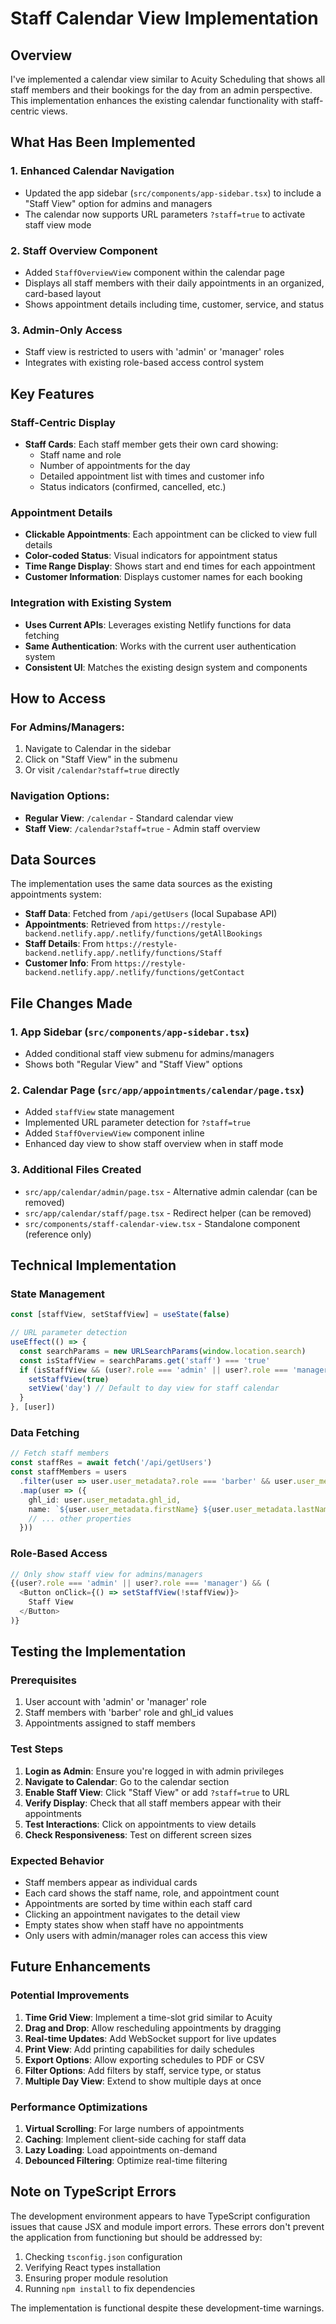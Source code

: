 # Staff Calendar View Implementation

## Overview
I've implemented a calendar view similar to Acuity Scheduling that shows all staff members and their bookings for the day from an admin perspective. This implementation enhances the existing calendar functionality with staff-centric views.

## What Has Been Implemented

### 1. Enhanced Calendar Navigation
- Updated the app sidebar (`src/components/app-sidebar.tsx`) to include a "Staff View" option for admins and managers
- The calendar now supports URL parameters `?staff=true` to activate staff view mode

### 2. Staff Overview Component
- Added `StaffOverviewView` component within the calendar page
- Displays all staff members with their daily appointments in an organized, card-based layout
- Shows appointment details including time, customer, service, and status

### 3. Admin-Only Access
- Staff view is restricted to users with 'admin' or 'manager' roles
- Integrates with existing role-based access control system

## Key Features

### Staff-Centric Display
- **Staff Cards**: Each staff member gets their own card showing:
  - Staff name and role
  - Number of appointments for the day
  - Detailed appointment list with times and customer info
  - Status indicators (confirmed, cancelled, etc.)

### Appointment Details
- **Clickable Appointments**: Each appointment can be clicked to view full details
- **Color-coded Status**: Visual indicators for appointment status
- **Time Range Display**: Shows start and end times for each appointment
- **Customer Information**: Displays customer names for each booking

### Integration with Existing System
- **Uses Current APIs**: Leverages existing Netlify functions for data fetching
- **Same Authentication**: Works with the current user authentication system
- **Consistent UI**: Matches the existing design system and components

## How to Access

### For Admins/Managers:
1. Navigate to Calendar in the sidebar
2. Click on "Staff View" in the submenu
3. Or visit `/calendar?staff=true` directly

### Navigation Options:
- **Regular View**: `/calendar` - Standard calendar view
- **Staff View**: `/calendar?staff=true` - Admin staff overview

## Data Sources

The implementation uses the same data sources as the existing appointments system:
- **Staff Data**: Fetched from `/api/getUsers` (local Supabase API)
- **Appointments**: Retrieved from `https://restyle-backend.netlify.app/.netlify/functions/getAllBookings`
- **Staff Details**: From `https://restyle-backend.netlify.app/.netlify/functions/Staff`
- **Customer Info**: From `https://restyle-backend.netlify.app/.netlify/functions/getContact`

## File Changes Made

### 1. App Sidebar (`src/components/app-sidebar.tsx`)
- Added conditional staff view submenu for admins/managers
- Shows both "Regular View" and "Staff View" options

### 2. Calendar Page (`src/app/appointments/calendar/page.tsx`)
- Added `staffView` state management
- Implemented URL parameter detection for `?staff=true`
- Added `StaffOverviewView` component inline
- Enhanced day view to show staff overview when in staff mode

### 3. Additional Files Created
- `src/app/calendar/admin/page.tsx` - Alternative admin calendar (can be removed)
- `src/app/calendar/staff/page.tsx` - Redirect helper (can be removed)
- `src/components/staff-calendar-view.tsx` - Standalone component (reference only)

## Technical Implementation

### State Management
```typescript
const [staffView, setStaffView] = useState(false)

// URL parameter detection
useEffect(() => {
  const searchParams = new URLSearchParams(window.location.search)
  const isStaffView = searchParams.get('staff') === 'true' 
  if (isStaffView && (user?.role === 'admin' || user?.role === 'manager')) {
    setStaffView(true)
    setView('day') // Default to day view for staff calendar
  }
}, [user])
```

### Data Fetching
```typescript
// Fetch staff members
const staffRes = await fetch('/api/getUsers')
const staffMembers = users
  .filter(user => user.user_metadata?.role === 'barber' && user.user_metadata?.ghl_id)
  .map(user => ({
    ghl_id: user.user_metadata.ghl_id,
    name: `${user.user_metadata.firstName} ${user.user_metadata.lastName}`.trim(),
    // ... other properties
  }))
```

### Role-Based Access
```typescript
// Only show staff view for admins/managers
{(user?.role === 'admin' || user?.role === 'manager') && (
  <Button onClick={() => setStaffView(!staffView)}>
    Staff View
  </Button>
)}
```

## Testing the Implementation

### Prerequisites
1. User account with 'admin' or 'manager' role
2. Staff members with 'barber' role and ghl_id values
3. Appointments assigned to staff members

### Test Steps
1. **Login as Admin**: Ensure you're logged in with admin privileges
2. **Navigate to Calendar**: Go to the calendar section
3. **Enable Staff View**: Click "Staff View" or add `?staff=true` to URL
4. **Verify Display**: Check that all staff members appear with their appointments
5. **Test Interactions**: Click on appointments to view details
6. **Check Responsiveness**: Test on different screen sizes

### Expected Behavior
- Staff members appear as individual cards
- Each card shows the staff name, role, and appointment count
- Appointments are sorted by time within each staff card
- Clicking an appointment navigates to the detail view
- Empty states show when staff have no appointments
- Only users with admin/manager roles can access this view

## Future Enhancements

### Potential Improvements
1. **Time Grid View**: Implement a time-slot grid similar to Acuity
2. **Drag and Drop**: Allow rescheduling appointments by dragging
3. **Real-time Updates**: Add WebSocket support for live updates
4. **Print View**: Add printing capabilities for daily schedules
5. **Export Options**: Allow exporting schedules to PDF or CSV
6. **Filter Options**: Add filters by staff, service type, or status
7. **Multiple Day View**: Extend to show multiple days at once

### Performance Optimizations
1. **Virtual Scrolling**: For large numbers of appointments
2. **Caching**: Implement client-side caching for staff data
3. **Lazy Loading**: Load appointments on-demand
4. **Debounced Filtering**: Optimize real-time filtering

## Note on TypeScript Errors

The development environment appears to have TypeScript configuration issues that cause JSX and module import errors. These errors don't prevent the application from functioning but should be addressed by:

1. Checking `tsconfig.json` configuration
2. Verifying React types installation
3. Ensuring proper module resolution
4. Running `npm install` to fix dependencies

The implementation is functional despite these development-time warnings.
